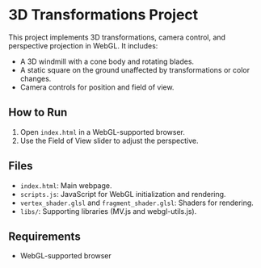 # 3D Transformations Project

This project implements 3D transformations, camera control, and perspective projection in WebGL. It includes:
- A 3D windmill with a cone body and rotating blades.
- A static square on the ground unaffected by transformations or color changes.
- Camera controls for position and field of view.

## How to Run
1. Open `index.html` in a WebGL-supported browser.
2. Use the Field of View slider to adjust the perspective.

## Files
- `index.html`: Main webpage.
- `scripts.js`: JavaScript for WebGL initialization and rendering.
- `vertex_shader.glsl` and `fragment_shader.glsl`: Shaders for rendering.
- `libs/`: Supporting libraries (MV.js and webgl-utils.js).

## Requirements
- WebGL-supported browser

